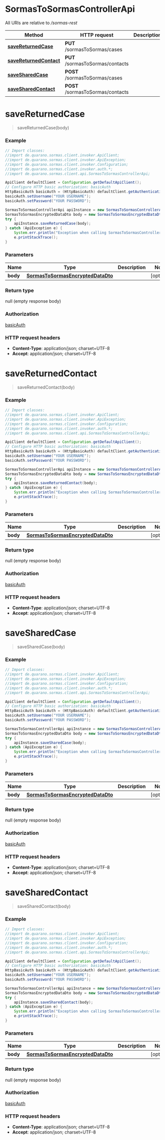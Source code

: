 # SormasToSormasControllerApi

All URIs are relative to */sormas-rest*

Method | HTTP request | Description
------------- | ------------- | -------------
[**saveReturnedCase**](SormasToSormasControllerApi.md#saveReturnedCase) | **PUT** /sormasToSormas/cases | 
[**saveReturnedContact**](SormasToSormasControllerApi.md#saveReturnedContact) | **PUT** /sormasToSormas/contacts | 
[**saveSharedCase**](SormasToSormasControllerApi.md#saveSharedCase) | **POST** /sormasToSormas/cases | 
[**saveSharedContact**](SormasToSormasControllerApi.md#saveSharedContact) | **POST** /sormasToSormas/contacts | 

<a name="saveReturnedCase"></a>
# **saveReturnedCase**
> saveReturnedCase(body)



### Example
```java
// Import classes:
//import de.quarano.sormas.client.invoker.ApiClient;
//import de.quarano.sormas.client.invoker.ApiException;
//import de.quarano.sormas.client.invoker.Configuration;
//import de.quarano.sormas.client.invoker.auth.*;
//import de.quarano.sormas.client.api.SormasToSormasControllerApi;

ApiClient defaultClient = Configuration.getDefaultApiClient();
// Configure HTTP basic authorization: basicAuth
HttpBasicAuth basicAuth = (HttpBasicAuth) defaultClient.getAuthentication("basicAuth");
basicAuth.setUsername("YOUR USERNAME");
basicAuth.setPassword("YOUR PASSWORD");

SormasToSormasControllerApi apiInstance = new SormasToSormasControllerApi();
SormasToSormasEncryptedDataDto body = new SormasToSormasEncryptedDataDto(); // SormasToSormasEncryptedDataDto | 
try {
    apiInstance.saveReturnedCase(body);
} catch (ApiException e) {
    System.err.println("Exception when calling SormasToSormasControllerApi#saveReturnedCase");
    e.printStackTrace();
}
```

### Parameters

Name | Type | Description  | Notes
------------- | ------------- | ------------- | -------------
 **body** | [**SormasToSormasEncryptedDataDto**](SormasToSormasEncryptedDataDto.md)|  | [optional]

### Return type

null (empty response body)

### Authorization

[basicAuth](../README.md#basicAuth)

### HTTP request headers

 - **Content-Type**: application/json; charset=UTF-8
 - **Accept**: application/json; charset=UTF-8

<a name="saveReturnedContact"></a>
# **saveReturnedContact**
> saveReturnedContact(body)



### Example
```java
// Import classes:
//import de.quarano.sormas.client.invoker.ApiClient;
//import de.quarano.sormas.client.invoker.ApiException;
//import de.quarano.sormas.client.invoker.Configuration;
//import de.quarano.sormas.client.invoker.auth.*;
//import de.quarano.sormas.client.api.SormasToSormasControllerApi;

ApiClient defaultClient = Configuration.getDefaultApiClient();
// Configure HTTP basic authorization: basicAuth
HttpBasicAuth basicAuth = (HttpBasicAuth) defaultClient.getAuthentication("basicAuth");
basicAuth.setUsername("YOUR USERNAME");
basicAuth.setPassword("YOUR PASSWORD");

SormasToSormasControllerApi apiInstance = new SormasToSormasControllerApi();
SormasToSormasEncryptedDataDto body = new SormasToSormasEncryptedDataDto(); // SormasToSormasEncryptedDataDto | 
try {
    apiInstance.saveReturnedContact(body);
} catch (ApiException e) {
    System.err.println("Exception when calling SormasToSormasControllerApi#saveReturnedContact");
    e.printStackTrace();
}
```

### Parameters

Name | Type | Description  | Notes
------------- | ------------- | ------------- | -------------
 **body** | [**SormasToSormasEncryptedDataDto**](SormasToSormasEncryptedDataDto.md)|  | [optional]

### Return type

null (empty response body)

### Authorization

[basicAuth](../README.md#basicAuth)

### HTTP request headers

 - **Content-Type**: application/json; charset=UTF-8
 - **Accept**: application/json; charset=UTF-8

<a name="saveSharedCase"></a>
# **saveSharedCase**
> saveSharedCase(body)



### Example
```java
// Import classes:
//import de.quarano.sormas.client.invoker.ApiClient;
//import de.quarano.sormas.client.invoker.ApiException;
//import de.quarano.sormas.client.invoker.Configuration;
//import de.quarano.sormas.client.invoker.auth.*;
//import de.quarano.sormas.client.api.SormasToSormasControllerApi;

ApiClient defaultClient = Configuration.getDefaultApiClient();
// Configure HTTP basic authorization: basicAuth
HttpBasicAuth basicAuth = (HttpBasicAuth) defaultClient.getAuthentication("basicAuth");
basicAuth.setUsername("YOUR USERNAME");
basicAuth.setPassword("YOUR PASSWORD");

SormasToSormasControllerApi apiInstance = new SormasToSormasControllerApi();
SormasToSormasEncryptedDataDto body = new SormasToSormasEncryptedDataDto(); // SormasToSormasEncryptedDataDto | 
try {
    apiInstance.saveSharedCase(body);
} catch (ApiException e) {
    System.err.println("Exception when calling SormasToSormasControllerApi#saveSharedCase");
    e.printStackTrace();
}
```

### Parameters

Name | Type | Description  | Notes
------------- | ------------- | ------------- | -------------
 **body** | [**SormasToSormasEncryptedDataDto**](SormasToSormasEncryptedDataDto.md)|  | [optional]

### Return type

null (empty response body)

### Authorization

[basicAuth](../README.md#basicAuth)

### HTTP request headers

 - **Content-Type**: application/json; charset=UTF-8
 - **Accept**: application/json; charset=UTF-8

<a name="saveSharedContact"></a>
# **saveSharedContact**
> saveSharedContact(body)



### Example
```java
// Import classes:
//import de.quarano.sormas.client.invoker.ApiClient;
//import de.quarano.sormas.client.invoker.ApiException;
//import de.quarano.sormas.client.invoker.Configuration;
//import de.quarano.sormas.client.invoker.auth.*;
//import de.quarano.sormas.client.api.SormasToSormasControllerApi;

ApiClient defaultClient = Configuration.getDefaultApiClient();
// Configure HTTP basic authorization: basicAuth
HttpBasicAuth basicAuth = (HttpBasicAuth) defaultClient.getAuthentication("basicAuth");
basicAuth.setUsername("YOUR USERNAME");
basicAuth.setPassword("YOUR PASSWORD");

SormasToSormasControllerApi apiInstance = new SormasToSormasControllerApi();
SormasToSormasEncryptedDataDto body = new SormasToSormasEncryptedDataDto(); // SormasToSormasEncryptedDataDto | 
try {
    apiInstance.saveSharedContact(body);
} catch (ApiException e) {
    System.err.println("Exception when calling SormasToSormasControllerApi#saveSharedContact");
    e.printStackTrace();
}
```

### Parameters

Name | Type | Description  | Notes
------------- | ------------- | ------------- | -------------
 **body** | [**SormasToSormasEncryptedDataDto**](SormasToSormasEncryptedDataDto.md)|  | [optional]

### Return type

null (empty response body)

### Authorization

[basicAuth](../README.md#basicAuth)

### HTTP request headers

 - **Content-Type**: application/json; charset=UTF-8
 - **Accept**: application/json; charset=UTF-8

